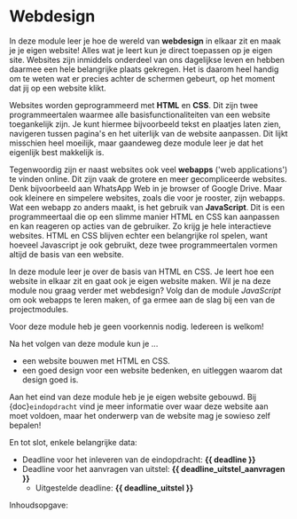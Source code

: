 # Webdesign

In deze module leer je hoe de wereld van **webdesign** in elkaar zit en maak je je eigen website! Alles wat je leert kun je direct toepassen op je eigen site. Websites zijn inmiddels onderdeel van ons dagelijkse leven en hebben daarmee een hele belangrijke plaats gekregen. Het is daarom heel handig om te weten wat er precies achter de schermen gebeurt, op het moment dat jij op een website klikt.

Websites worden geprogrammeerd met **HTML** en **CSS**. Dit zijn twee programmeertalen waarmee alle basisfunctionaliteiten van een website toegankelijk zijn. Je kunt hiermee bijvoorbeeld tekst en plaatjes laten zien, navigeren tussen pagina's en het uiterlijk van de website aanpassen. Dit lijkt misschien heel moeilijk, maar gaandeweg deze module leer je dat het eigenlijk best makkelijk is.

Tegenwoordig zijn er naast websites ook veel **webapps** ('web applications') te vinden online. Dit zijn vaak de grotere en meer gecompliceerde websites. Denk bijvoorbeeld aan WhatsApp Web in je browser of Google Drive. Maar ook kleinere en simpelere websites, zoals die voor je rooster, zijn webapps. Wat een webapp zo anders maakt, is het gebruik van **JavaScript**. Dit is een programmeertaal die op een slimme manier HTML en CSS kan aanpassen en kan reageren op acties van de gebruiker. Zo krijg je hele interactieve websites. HTML en CSS blijven echter een belangrijke rol spelen, want hoeveel Javascript je ook gebruikt, deze twee programmeertalen vormen altijd de basis van een website.

In deze module leer je over de basis van HTML en CSS. Je leert hoe een website in elkaar zit en gaat ook je eigen website maken. Wil je na deze module nou graag verder met webdesign? Volg dan de module *JavaScript* om ook webapps te leren maken, of ga ermee aan de slag bij een van de projectmodules.

Voor deze module heb je geen voorkennis nodig. Iedereen is welkom!

Na het volgen van deze module kun je ...

- een website bouwen met HTML en CSS.
- een goed design voor een website bedenken, en uitleggen waarom dat design goed is.

Aan het eind van deze module heb je je eigen website gebouwd. Bij {doc}`eindopdracht` vind je meer informatie over waar deze website aan moet voldoen, maar het onderwerp van de website mag je sowieso zelf bepalen!

En tot slot, enkele belangrijke data:

- Deadline voor het inleveren van de eindopdracht: **{{ deadline }}**
- Deadline voor het aanvragen van uitstel: **{{ deadline_uitstel_aanvragen }}**
  - Uitgestelde deadline: **{{ deadline_uitstel }}**

Inhoudsopgave:

```{tableofcontents}
```
